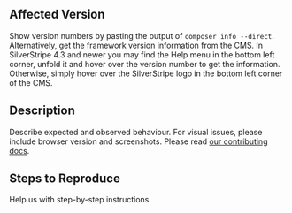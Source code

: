 ## Affected Version

Show version numbers by pasting the output of `composer info --direct`.
Alternatively, get the framework version information from the CMS.
In SilverStripe 4.3 and newer you may find the Help menu in the bottom left corner, unfold it and hover over the version number to get the information.
Otherwise, simply hover over the SilverStripe logo in the bottom left corner of the CMS.

## Description

Describe expected and observed behaviour.
For visual issues, please include browser version and screenshots.
Please read [our contributing docs](../CONTRIBUTING.md).

## Steps to Reproduce

Help us with step-by-step instructions.
